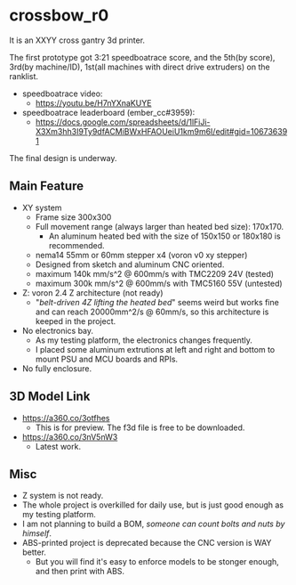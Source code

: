 # crossbow_r0
It is an XXYY cross gantry 3d printer.

The first prototype got 3:21 speedboatrace score, and the 5th(by score), 3rd(by machine/ID), 1st(all machines with direct drive extruders) on the ranklist.

* speedboatrace video: 
  * https://youtu.be/H7nYXnaKUYE
* speedboatrace leaderboard (ember_cc#3959):
  * https://docs.google.com/spreadsheets/d/1lFiJi-X3Xm3hh3I9Ty9dfACMiBWxHFAOUeiU1km9m6I/edit#gid=106736391

The final design is underway.

## Main Feature
* XY system
    * Frame size 300x300
    * Full movement range (always larger than heated bed size): 170x170. 
        * An aluminum heated bed with the size of 150x150 or 180x180 is recommended.
    * nema14 55mm or 60mm stepper x4 (voron v0 xy stepper)
    * Designed from sketch and aluminum CNC oriented.
    * maximum 140k mm/s^2 @ 600mm/s with TMC2209 24V (tested)
    * maximum 300k mm/s^2 @ 600mm/s with TMC5160 55V (untested)
* Z: voron 2.4 Z architecture (not ready)
    * "*belt-driven 4Z lifting the heated bed*" seems weird but works fine and can reach 20000mm^2/s @ 60mm/s, so this architecture is keeped in the project.
* No electronics bay. 
    * As my testing platform, the electronics changes frequently. 
    * I placed some aluminum extrutions at left and right and bottom to mount PSU and MCU boards and RPIs.
* No fully enclosure.

## 3D Model Link
* https://a360.co/3otfhes 
  * This is for preview. The f3d file is free to be downloaded.
* https://a360.co/3nV5nW3
  * Latest work.

## Misc
* Z system is not ready.
* The whole project is overkilled for daily use, but is just good enough as my testing platform.
* I am not planning to build a BOM, *someone can count bolts and nuts by himself*.
* ABS-printed project is deprecated because the CNC version is WAY better. 
    * But you will find it's easy to enforce models to be stonger enough, and then print with ABS.
